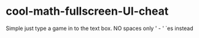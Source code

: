 # cool-math-fullscreen-UI-cheat
Simple just type a game in to the text box. NO spaces only ' - ' `es instead 
